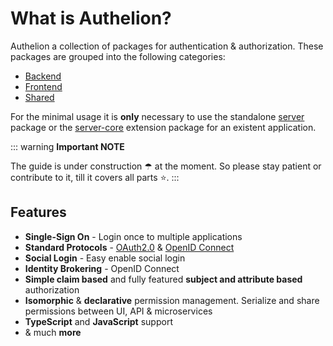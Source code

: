 # What is Authelion?

Authelion a collection of packages for authentication & authorization.
These packages are grouped into the following categories: 

- [Backend](backend.md)
- [Frontend](frontend.md)
- [Shared](shared.md)

For the minimal usage it is **only** necessary to use the standalone [server](../packages/server/index.md) package or
the [server-core](../packages/server-core/index) extension package for an existent application.

::: warning **Important NOTE**

The guide is under construction ☂ at the moment. So please stay patient or contribute to it, till it covers all parts ⭐.
:::


## Features

- **Single-Sign On** - Login once to multiple applications
- **Standard Protocols** - [OAuth2.0](https://tools.ietf.org/html/rfc6749) & [OpenID Connect](https://openid.net/connect/)
- **Social Login** - Easy enable social login
- **Identity Brokering** - OpenID Connect
- **Simple claim based** and fully featured **subject and attribute based** authorization
- **Isomorphic** & **declarative** permission management. Serialize and share permissions between UI, API & microservices
- **TypeScript** and **JavaScript** support
- & much **more**
